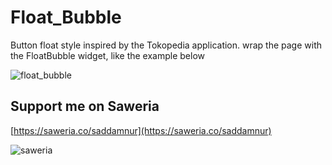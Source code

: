 # Float_Bubble
Button float style inspired by the Tokopedia application.  wrap the page with the FloatBubble widget, like the example below

![float_bubble](https://raw.githubusercontent.com/muhammadsaddamnur/float_bubble/main/float_bubble.gif)

## Support me on Saweria
[https://saweria.co/saddamnur](https://saweria.co/saddamnur)

![saweria](https://raw.githubusercontent.com/muhammadsaddamnur/float_bubble/main/saweria.png)